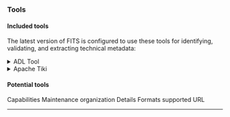 ### Tools

#### Included tools
The latest version of FITS is configured to use these tools for identifying, validating, and extracting technical metadata:

<details>
<summary>ADL Tool</summary>

<dl>
  <dt>Maintenance organization</dt>
  <dd>Harvard Library</dd>
  <dt>Formats supported</dt>
  <dd>Audio Decision List files</dd>
</dl>
</details>

<details>
<summary>Apache Tiki</summary>

<dl>
  <dt>Capabilities</dt>
  <dd>Identifies file formats</dd>
  <dt>Maintenance organization</dt>
  <dd>Apache</dd>
  <dt>Formats supported</dt>
  <dd>see <a href="http://tika.apache.org/1.19/formats.html">supported document formats</a></dd>
</dl>
</details>

#### Potential tools

Capabilities
Maintenance organization
Details
Formats supported
URL

---